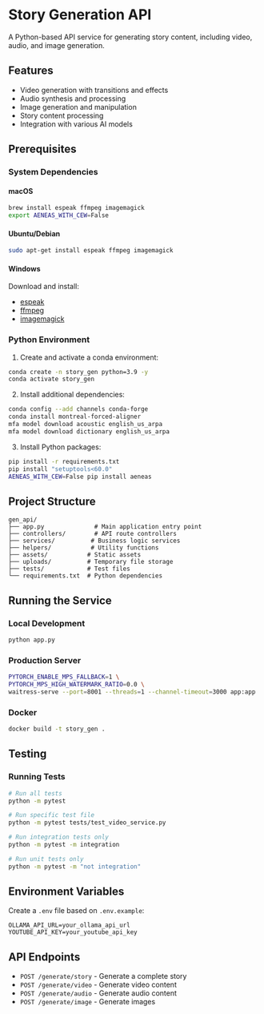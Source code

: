 # Story Generation API

A Python-based API service for generating story content, including video, audio, and image generation.

## Features

- Video generation with transitions and effects
- Audio synthesis and processing
- Image generation and manipulation
- Story content processing
- Integration with various AI models

## Prerequisites

### System Dependencies

#### macOS
```bash
brew install espeak ffmpeg imagemagick
export AENEAS_WITH_CEW=False
```

#### Ubuntu/Debian
```bash
sudo apt-get install espeak ffmpeg imagemagick
```

#### Windows
Download and install:
- [espeak](http://espeak.sourceforge.net/download.html)
- [ffmpeg](https://ffmpeg.org/download.html)
- [imagemagick](https://imagemagick.org/script/download.php)

### Python Environment

1. Create and activate a conda environment:
```bash
conda create -n story_gen python=3.9 -y
conda activate story_gen
```

2. Install additional dependencies:
```bash
conda config --add channels conda-forge
conda install montreal-forced-aligner
mfa model download acoustic english_us_arpa
mfa model download dictionary english_us_arpa
```

3. Install Python packages:
```bash
pip install -r requirements.txt
pip install "setuptools<60.0"
AENEAS_WITH_CEW=False pip install aeneas
```

## Project Structure

```
gen_api/
├── app.py              # Main application entry point
├── controllers/        # API route controllers
├── services/          # Business logic services
├── helpers/           # Utility functions
├── assets/           # Static assets
├── uploads/          # Temporary file storage
├── tests/            # Test files
└── requirements.txt  # Python dependencies
```

## Running the Service

### Local Development
```bash
python app.py
```

### Production Server
```bash
PYTORCH_ENABLE_MPS_FALLBACK=1 \
PYTORCH_MPS_HIGH_WATERMARK_RATIO=0.0 \
waitress-serve --port=8001 --threads=1 --channel-timeout=3000 app:app
```

### Docker
```bash
docker build -t story_gen .
```

## Testing

### Running Tests
```bash
# Run all tests
python -m pytest

# Run specific test file
python -m pytest tests/test_video_service.py

# Run integration tests only
python -m pytest -m integration

# Run unit tests only
python -m pytest -m "not integration"
```

## Environment Variables

Create a `.env` file based on `.env.example`:
```env
OLLAMA_API_URL=your_ollama_api_url
YOUTUBE_API_KEY=your_youtube_api_key
```

## API Endpoints

- `POST /generate/story` - Generate a complete story
- `POST /generate/video` - Generate video content
- `POST /generate/audio` - Generate audio content
- `POST /generate/image` - Generate images
